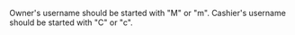 Owner's username should be started with "M" or "m".
Cashier's username should be started with "C" or "c".
